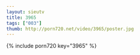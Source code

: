 ```yaml
--- 
layout: sieutv
title: 3965
tags: ["003"]
thumb: http://porn720.net/video/3965/poster.jpg
---
```

{% include porn720 key="3965" %} 
